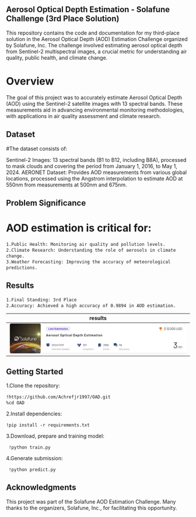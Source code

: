 ## Aerosol Optical Depth Estimation - Solafune Challenge (3rd Place Solution)

This repository contains the code and documentation for my third-place solution in the Aerosol Optical Depth (AOD) Estimation Challenge organized by Solafune,
Inc. The challenge involved estimating aerosol optical depth from Sentinel-2 multispectral images, a crucial metric for understanding air quality, 
public health, and climate change.

# Overview

The goal of this project was to accurately estimate Aerosol Optical Depth (AOD) using the Sentinel-2 satellite images with 13 spectral bands. 
These measurements aid in advancing environmental monitoring methodologies, with applications in air quality assessment and climate research.

## Dataset
#The dataset consists of:

Sentinel-2 Images: 13 spectral bands (B1 to B12, including B8A), processed to mask clouds and covering the period from January 1, 2016, to May 1, 2024.
AERONET Dataset: Provides AOD measurements from various global locations, processed using the Angstrom interpolation to estimate AOD at 550nm from measurements at 500nm and 675nm.

## Problem Significance
# AOD estimation is critical for:

    1.Public Health: Monitoring air quality and pollution levels.
    2.Climate Research: Understanding the role of aerosols in climate change.
    3.Weather Forecasting: Improving the accuracy of meteorological predictions.
    
## Results
    1.Final Standing: 3rd Place
    2.Accuracy: Achieved a high accuracy of 0.9894 in AOD estimation.
    
| results |
|------------------|
|![results](assets/assets1.png) |

## Getting Started

1.Clone the repository:

    !https://github.com/Achrefjr1997/OAD.git
    %cd OAD
    
2.Install dependencies:

    !pip install -r requirements.txt
    
3.Download, prepare and training model:

     !python train.py 
            
4.Generate submission:

     !python predict.py 

## Acknowledgments

This project was part of the Solafune AOD Estimation Challenge. Many thanks to the organizers, Solafune, Inc., for facilitating this opportunity.
